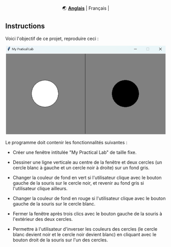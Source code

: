 <div align="center" markdown>

🌏
[**Anglais**](https://github.com/Mastocodeur/Tkinter_projects/blob/main/Dynamic/README.md) |
Français |


</div>



## Instructions 

Voici l'objectif de ce projet, reproduire ceci :

<div align="center" markdown>
   <img src="images\Screen of result.png" width="500">
</div>


Le programme doit contenir les fonctionnalités suivantes : 

- Créer une fenêtre intitulée "My Practical Lab" de taille fixe.

- Dessiner une ligne verticale au centre de la fenêtre et deux cercles (un cercle blanc à gauche et un cercle noir à droite) sur un fond gris.

- Changer la couleur de fond en vert si l'utilisateur clique avec le bouton gauche de la souris sur le cercle noir, et revenir au fond gris si l'utilisateur clique ailleurs.

- Changer la couleur de fond en rouge si l'utilisateur clique avec le bouton gauche de la souris sur le cercle blanc.

- Fermer la fenêtre après trois clics avec le bouton gauche de la souris à l'extérieur des deux cercles.

- Permettre à l'utilisateur d'inverser les couleurs des cercles (le cercle blanc devient noir et le cercle noir devient blanc) en cliquant avec le bouton droit de la souris sur l'un des cercles.